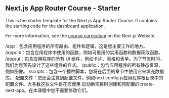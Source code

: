 ## Next.js App Router Course - Starter

This is the starter template for the Next.js App Router Course. It contains the starting code for the dashboard application.

For more information, see the [course curriculum](https://nextjs.org/learn) on the Next.js Website.


/app：包含应用程序的所有路由、组件和逻辑，这是您主要工作的地方。
/app/lib：包含应用程序中使用的函数，例如可重用的实用函数和数据获取函数。
/app/ui：包含应用程序的所有 UI 组件，例如卡片、表格和表单。为了节省时间，我们为您预先设计了这些组件的样式。
/public：包含应用程序的所有静态资源，例如图像。
/scripts：包含一个播种脚本，您将在后面的章节中使用它来填充数据库。
配置文件：您还会注意到配置文件，例如next.config.js应用程序根目录中的配置文件。大多数这些文件是在您使用 启动新项目时创建和预配置的create-next-app。在本课程中您不需要修改它们。